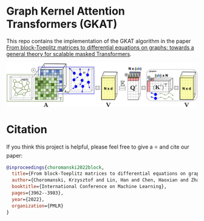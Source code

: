 # Graph Kernel Attention Transformers (GKAT)

This repo contains the implementation of the GKAT algorithm in the paper [From block-Toeplitz matrices to differential equations on graphs: towards a general theory for scalable masked Transformers](http://arxiv.org/abs/2107.07999). 


![GKAT_description](https://github.com/HL-hanlin/GKAT/blob/main/img/gkat-figure-one.jpg)


# Citation

If you think this project is helpful, please feel free to give a ⭐️ and cite our paper:

``` bibtex
@inproceedings{choromanski2022block,
  title={From block-Toeplitz matrices to differential equations on graphs: towards a general theory for scalable masked Transformers},
  author={Choromanski, Krzysztof and Lin, Han and Chen, Haoxian and Zhang, Tianyi and Sehanobish, Arijit and Likhosherstov, Valerii and Parker-Holder, Jack and Sarlos, Tamas and Weller, Adrian and Weingarten, Thomas},
  booktitle={International Conference on Machine Learning},
  pages={3962--3983},
  year={2022},
  organization={PMLR}
}
```
